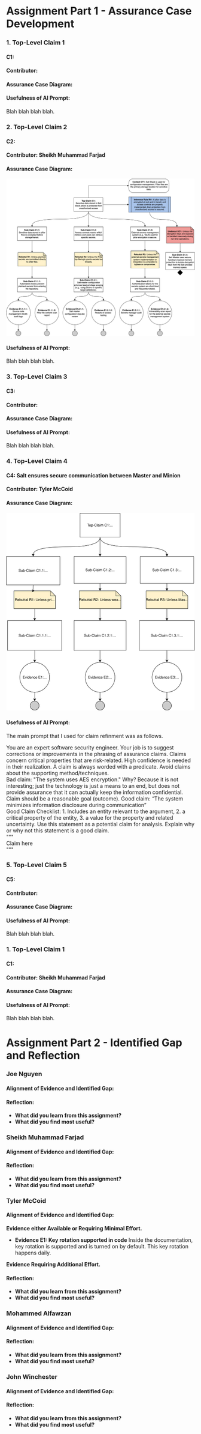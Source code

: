# Assignment Part 1 - Assurance Case Development


### **1. Top-Level Claim 1** 
#### C1: 
#### Contributor:
#### Assurance Case Diagram:

#### Usefulness of AI Prompt:
Blah blah blah blah. 


### **2. Top-Level Claim 2** 
#### C2: 
#### Contributor: Sheikh Muhammad Farjad
#### Assurance Case Diagram:
![Claim 2](./assurance_cases/Claim_Farjad.svg)
#### Usefulness of AI Prompt:
Blah blah blah blah. 


### **3. Top-Level Claim 3** 
#### C3: 
#### Contributor: 
#### Assurance Case Diagram:

#### Usefulness of AI Prompt:
Blah blah blah blah. 

### **4. Top-Level Claim 4** 
#### C4: Salt ensures secure communication between Master and Minion
#### Contributor: Tyler McCoid
#### Assurance Case Diagram:
![Claim 4](./assurance_cases/Claim_Tyler.svg)
#### Usefulness of AI Prompt:
The main prompt that I used for claim refinment was as follows.

You are an expert software security engineer. Your job is to suggest corrections or improvements in the phrasing of assurance claims. Claims concern critical properties that are risk-related. High confidence is needed in their realization. A claim is always worded with a predicate. Avoid claims about the supporting method/techniques. <br /> Bad claim: "The system uses AES encryption." Why? Because it is not interesting; just the technology is just a means to an end, but does not provide assurance that it can actually keep the information confidential. Claim should be a reasonable goal (outcome). Good claim: “The system minimizes information disclosure during communication” <br /> Good Claim Checklist: 1. Includes an entity relevant to the argument, 2. a critical property of the entity, 3. a value for the property and related uncertainty. Use this statement as a potential claim for analysis. Explain why or why not this statement is a good claim. 
<br />""" 
<br />Claim here
<br />"""

### **5. Top-Level Claim 5** 
#### C5: 
#### Contributor:
#### Assurance Case Diagram:

#### Usefulness of AI Prompt:
Blah blah blah blah. 


### **1. Top-Level Claim 1** 
#### C1: 
#### Contributor: Sheikh Muhammad Farjad
#### Assurance Case Diagram:

#### Usefulness of AI Prompt:
Blah blah blah blah. 


# Assignment Part 2 - Identified Gap and Reflection


### Joe Nguyen
#### Alignment of Evidence and Identified Gap:

#### Reflection:
- **What did you learn from this assignment?**
- **What did you find most useful?**


### Sheikh Muhammad Farjad
#### Alignment of Evidence and Identified Gap:

#### Reflection:
- **What did you learn from this assignment?**
- **What did you find most useful?**


### Tyler McCoid
#### Alignment of Evidence and Identified Gap:

**Evidence either Available or Requiring Minimal Effort.**
- **Evidence E1: Key rotation supported in code** Inside the documentation, key rotation is supported and is turned on by default. This key rotation happens daily.

**Evidence Requiring Additional Effort.**



#### Reflection:
- **What did you learn from this assignment?**
- **What did you find most useful?**


### Mohammed Alfawzan
#### Alignment of Evidence and Identified Gap:

#### Reflection:
- **What did you learn from this assignment?**
- **What did you find most useful?**



### John Winchester
#### Alignment of Evidence and Identified Gap:

#### Reflection:
- **What did you learn from this assignment?**
- **What did you find most useful?**
